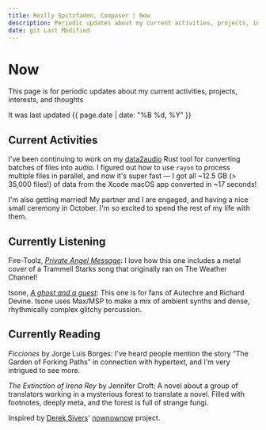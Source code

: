 ```yaml
---
title: Reilly Spitzfaden, Composer | Now
description: Periodic updates about my current activities, projects, interests, and thoughts
date: git Last Modified
---
```


<link rel="stylesheet" type="text/css" href="/styles/onecolumn.css" />

<h1 class="sectionHeader">Now</h1>

<article>

This page is for periodic updates about my current activities, projects, interests, and thoughts

It was last updated {{ page.date | date: "%B %d, %Y" }}

</article>

<article>
<h2 class="sectionHeader">Current Activities</h2>

I've been continuing to work on my [data2audio](https://github.com/reillypascal/data2audio) Rust tool for converting batches of files into audio. I figured out how to use `rayon` to process multiple files in parallel, and now it's super fast — I got all ~12.5 GB (\> 35,000 files!) of data from the Xcode macOS app converted in ~17 seconds!

I'm also getting married! My partner and I are engaged, and having a nice small ceremony in October. I'm so excited to spend the rest of my life with them.

</article>

<article>
<h2 class="sectionHeader">Currently Listening</h2>

Fire-Toolz, [_Private Angel Message_](https://fire-toolz.bandcamp.com/album/private-angel-message): I love how this one includes a metal cover of a Trammell Starks song that originally ran on The Weather Channel!

tsone, [_A ghost and a guest_](https://evel.bandcamp.com/album/a-ghost-and-a-guest): This one is for fans of Autechre and Richard Devine. tsone uses Max/MSP to make a mix of ambient synths and dense, rhythmically complex glitchy percussion.

</article>

<article>
<h2 class="sectionHeader">Currently Reading</h2>

_Ficciones_ by Jorge Luis Borges: I've heard people mention the story “The Garden of Forking Paths” in connection with hypertext, and I'm very intrigued to see more.

_The Extinction of Irena Rey_ by Jennifer Croft: A novel about a group of translators working in a mysterious forest to translate a novel. Filled with footnotes, deeply meta, and the forest is full of strange fungi.

</article>

<!-- <article>
<h2 class="sectionHeader">Statuslog</h2>

{% include "partials/statuslog-content.liquid" %}

</article> -->

<article>

Inspired by [Derek Sivers](https://sive.rs/)' [nownownow](https://nownownow.com/about) project.

</article>
